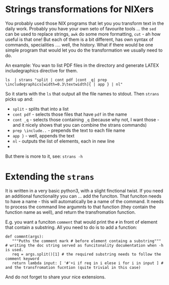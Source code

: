 # Strings transformations for NIXers

You probably used those NIX programs that let you you transform text in the daily work. 
Probably you have your own seto of favourite tools ... the `sed`  can be used to replace strings, `awk` do some more formatting, `cut` - ah how useful is that one!
But each of them is a bit different, has own syntax of commands, specialities .... well, the history.
What if there would be one simple program that would let you do the transformation we usually need to do.

An example:
You wan to list PDF files in the directory and generate LATEX includegraphics directive for them.
```
ls  | strans "split | cont pdf |cont _q| prep \includegraphics[width=0.3\textwidth]{ | app } | nl"
```
So it starts with the `ls` that output all the file names to stdout. Then `strans` picks up and:
* `split` - splits that into a list
* `cont pdf` - selects those files that have `pdf` in the name
* `cont _q` - selects those containing `_q` (because why not, I want those - and it nicely shows that you can combine the strans commands)
* `prep \include..` - prepends the text to each file name
* `app }` - well, appends the text
* `nl` - outputs the list of elements, each in new line
*

But there is more to it, see: `strans -h`

# Extending the `strans`
It is written in a very basic python3, with a slight finctional twist. 
If you need an additional functionality you can ... add the funciton.
That funciton needs to have a name - this will automatically be a name of the command.
It needs to process the command line argumnts to that function (they contain the function name as well), and return the transfromation function.

E.g. you want a funciton `comment` that would print the `#` in front of element that contain a substring.
All you need to do is to add a function:
```
def commnt(args):
   """Puths the comment mark # before element containg a substring"""  # writing the doc string served as funcitonality documentation when -h is used.
   req = args.split()[1] # the required substring needs to follow the comment keyword
   return lambda input: [ '#'+i if req in i elese i for i in input ] # and the transfromation fucntion (quite trivial in this case)
```

And do not forget to share your nice extensions.
